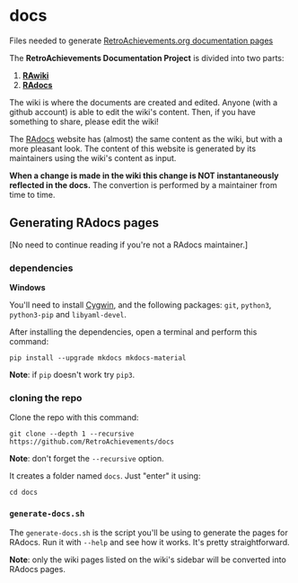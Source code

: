 # docs

Files needed to generate [RetroAchievements.org documentation pages](https://retroachievements.github.io/docs/)

The **RetroAchievements Documentation Project** is divided into two parts:

1. **[RAwiki](https://github.com/RetroAchievements/docs/wiki/)**
2. **[RAdocs](https://retroachievements.github.io/docs/)**

The wiki is where the documents are created and edited. Anyone (with a github account) is able to edit the wiki's content. Then, if you have something to share, please edit the wiki!

The [RAdocs](https://retroachievements.github.io/docs/) website has (almost) the same content as the wiki, but with a more pleasant look. The content of this website is generated by its maintainers using the wiki's content as input.

**When a change is made in the wiki this change is NOT instantaneously reflected in the docs.** The convertion is performed by a maintainer from time to time.


## Generating RAdocs pages

[No need to continue reading if you're not a RAdocs maintainer.]


### dependencies

**Windows**

You'll need to install [Cygwin](https://cygwin.com/), and the following packages: `git`, `python3`, `python3-pip` and `libyaml-devel`.

After installing the dependencies, open a terminal and perform this command:

```
pip install --upgrade mkdocs mkdocs-material
```

**Note**: if `pip` doesn't work try `pip3`.



### cloning the repo

Clone the repo with this command:

```
git clone --depth 1 --recursive https://github.com/RetroAchievements/docs
```

**Note**: don't forget the `--recursive` option.

It creates a folder named `docs`. Just "enter" it using:

```
cd docs
```


### `generate-docs.sh`

The `generate-docs.sh` is the script you'll be using to generate the pages for RAdocs. Run it with `--help` and see how it works. It's pretty straightforward.

**Note**: only the wiki pages listed on the wiki's sidebar will be converted into RAdocs pages.

